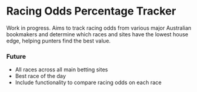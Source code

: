 # Racing Odds Percentage Tracker

Work in progress. Aims to track racing odds from various major Australian bookmakers and determine which races and sites have the lowest house edge, helping punters find the best value.

### Future

- All races across all main betting sites
- Best race of the day
- Include functionality to compare racing odds on each race
